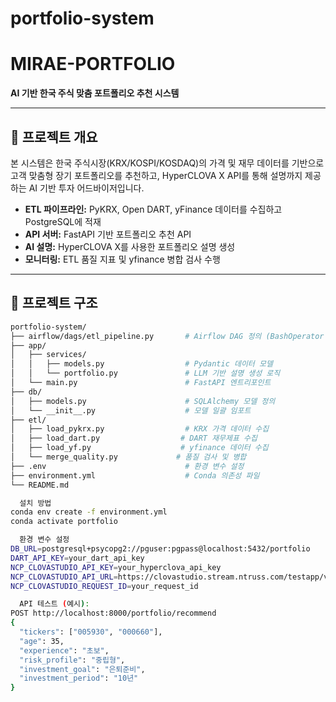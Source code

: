 # portfolio-system
# MIRAE-PORTFOLIO

**AI 기반 한국 주식 맞춤 포트폴리오 추천 시스템**

---

## 🧠 프로젝트 개요

본 시스템은 한국 주식시장(KRX/KOSPI/KOSDAQ)의 가격 및 재무 데이터를 기반으로 고객 맞춤형 장기 포트폴리오를 추천하고, HyperCLOVA X API를 통해 설명까지 제공하는 AI 기반 투자 어드바이저입니다.

- **ETL 파이프라인:** PyKRX, Open DART, yFinance 데이터를 수집하고 PostgreSQL에 적재
- **API 서버:** FastAPI 기반 포트폴리오 추천 API
- **AI 설명:** HyperCLOVA X를 사용한 포트폴리오 설명 생성
- **모니터링:** ETL 품질 지표 및 yfinance 병합 검사 수행

---

## 📁 프로젝트 구조

```bash
portfolio-system/
├── airflow/dags/etl_pipeline.py       # Airflow DAG 정의 (BashOperator 기반)
├── app/
│   ├── services/
│   │   ├── models.py                  # Pydantic 데이터 모델
│   │   └── portfolio.py               # LLM 기반 설명 생성 로직
│   └── main.py                        # FastAPI 엔트리포인트
├── db/
│   ├── models.py                      # SQLAlchemy 모델 정의
│   └── __init__.py                    # 모델 일괄 임포트
├── etl/
│   ├── load_pykrx.py                  # KRX 가격 데이터 수집
│   ├── load_dart.py                  # DART 재무제표 수집
│   ├── load_yf.py                    # yfinance 데이터 수집
│   └── merge_quality.py             # 품질 검사 및 병합
├── .env                               # 환경 변수 설정
├── environment.yml                    # Conda 의존성 파일
└── README.md

  설치 방법
conda env create -f environment.yml
conda activate portfolio

  환경 변수 설정
DB_URL=postgresql+psycopg2://pguser:pgpass@localhost:5432/portfolio
DART_API_KEY=your_dart_api_key
NCP_CLOVASTUDIO_API_KEY=your_hyperclova_api_key
NCP_CLOVASTUDIO_API_URL=https://clovastudio.stream.ntruss.com/testapp/v3/chat-completions/HCX-005
NCP_CLOVASTUDIO_REQUEST_ID=your_request_id

  API 테스트 (예시):
POST http://localhost:8000/portfolio/recommend
{
  "tickers": ["005930", "000660"],
  "age": 35,
  "experience": "초보",
  "risk_profile": "중립형",
  "investment_goal": "은퇴준비",
  "investment_period": "10년"
}